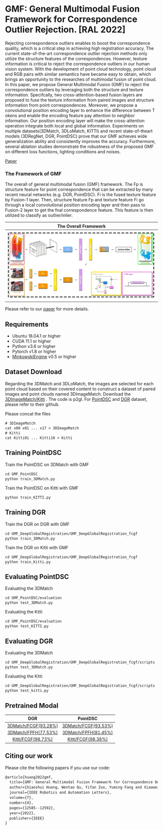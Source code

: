 # GMF: General Multimodal Fusion Framework for Correspondence Outlier Rejection. [RAL 2022]

Rejecting correspondence outliers enables to boost the correspondence quality, which is a critical step in achieving high registration accuracy. The current state-of-the-art correspondence outlier rejection methods only utilize the structure features of the correspondences. However, texture information is critical to reject the correspondence outliers in our human vision system. With the development of point cloud technology, point cloud and RGB pairs with similar semantics have became easy to obtain, which brings an opportunity to the researches of multimodal fusion of point cloud. In this paper, we propose General Multimodal Fusion (GMF) to reject the correspondence outliers by leveraging both the structure and texture information. Specifcally, two cross-attention-based fusion layers are proposed to fuse the texture information from paired images and structure information from point correspondences. Moreover, we propose a convolutional position encoding layer to enhance the difference between T okens and enable the encoding feature pay attention to neighbor information. Our position encoding layer will make the cross-attention operation integrate both local and global information. Experiments on multiple datasets(3DMatch, 3DLoMatch, KITTI) and recent state-of-theart models (3DRegNet, DGR, PointDSC) prove that our GMF achieves wide generalization ability and consistently improves the accuracy. Furthermore, several ablation studies demonstrate the robustness of the proposed GMF on different loss functions, lighting conditions and noises.

[Paper](https://arxiv.org/pdf/2211.00207.pdf)

### The Framework of GMF

The overall of general multimodal fusion (GMF) framework. The Fp is structure feature for point correspondence that can be extracted by many recent neural networks (e.g. DGR, PointDSC). Fi is the fused texture feature by Fusion-1 layer. Then, structure feature Fp and texture feature Fi go through a local convolutional position encoding layer and then pass to Fusion-2 layer to get the fnal correspondence feature. This feature is then utilized to classify as outlier/inlier.

|      The Overall Framework    | 
|:-----------------------------:|
| ![FW](assets/gmf.jpg)      |

Please refer to our [paper](https://arxiv.org/pdf/2211.00207.pdf) for more details.

## Requirements

- Ubuntu 18.04.1 or higher
- CUDA 11.1 or higher
- Python v3.6 or higher
- Pytorch v1.8 or higher
- [MinkowskiEngine](https://github.com/stanfordvl/MinkowskiEngine) v0.5 or higher


## Dataset Download

Regarding the 3DMatch and 3DLoMatch, the images are selected for each point cloud based on their covered content to construct a dataset of paired images and point clouds named 3DImageMatch. 
Download the [3DImageMatch/Kitti](https://pan.baidu.com/s/1GMYBth0fhid3IbbUJ0w1-Q) . The code is p2gl.
For [PointDSC](https://github.com/XuyangBai/PointDSC) and [DGR](https://github.com/chrischoy/DeepGlobalRegistration) dataset, please refer to their github.

Please concat the files
```
# 3DImageMatch
cat x00 x01 ... x17 > 3DImageMatch
# Kitti
cat Kitti01 ... Kitti10 > Kitti
```

## Training PointDSC

Train the PointDSC on 3DMatch with GMF

```
cd GMF_PointDSC
python train_3DMatch.py
```

Train the PointDSC on Kitti with GMF

```
python train_KITTI.py
```

## Training DGR

Train the DGR on DGR with GMF

```
cd GMF_DeepGlobalRegistration/GMF_DeepGlobalRegistration_fcgf
python train_3DMatch.py
```

Train the DGR on Kitti with GMF

```
cd GMF_DeepGlobalRegistration/GMF_DeepGlobalRegistration_fcgf
python train_Kitti.py
```

## Evaluating PointDSC

Evaluating the 3DMatch

```
cd GMF_PointDSC/evaluation
python test_3DMatch.py
```

Evaluating the Kitti

```
cd GMF_PointDSC/evaluation
python test_KITTI.py
```

## Evaluating DGR

Evaluating the 3DMatch

```
cd GMF_DeepGlobalRegistration/GMF_DeepGlobalRegistration_fcgf/scripts
python test_3DMatch.py
```

Evaluating the Kitti

```
cd GMF_DeepGlobalRegistration/GMF_DeepGlobalRegistration_fcgf/scripts
python test_kitti.py
```

## Pretrained Modal

|   DGR                     | PointDSC                     |
|:-------------------------------:|:----------------------------:|
|  [3DMatch/FCGF(93.28%)](https://drive.google.com/file/d/1TYOiFrsvB4JIRAwnZlldO7NJfNdCthNl/view?usp=share_link)        | [3DMatch/FCGF(93.53%)](https://drive.google.com/file/d/1KZKilenFyPdO6DWmMziFVwwPzMoZjSBX/view?usp=share_link)     |
|  [3DMatch/FPFH(77.53%)](https://drive.google.com/file/d/1aBRdkIy1NWi-yNsU1i6v90jT49YutURQ/view?usp=share_link)        | [3DMatch/FPFH(81.45%)](https://drive.google.com/file/d/1jqhA4D58GSAzCecig0wvfQ-IWyotB8wM/view?usp=share_link)     |
|  [Kitti/FCGF(98.73%)](https://drive.google.com/file/d/1FlFlJlffhhz2fP2KVKSMfRH7Z6YrDkAB/view?usp=share_link)        | [Kitti/FCGF(98.38%)](https://drive.google.com/file/d/11c5XtQDACirBRBelLTbTQnM1Wy23pTxn/view?usp=share_link)     |


## Citing our work

Please cite the following papers if you use our code:

```latex
@article{huang2022gmf,
  title={GMF: General Multimodal Fusion Framework for Correspondence Outlier Rejection},
  author={Xiaoshui Huang, Wentao Qu, Yifan Zuo, Yuming Fang and Xiaowei Zhao},
  journal={IEEE Robotics and Automation Letters},
  volume={7},
  number={4},
  pages={12585--12592},
  year={2022},
  publisher={IEEE}
}
```

